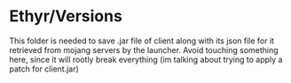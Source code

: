 # Ethyr/Versions

This folder is needed to save .jar file of client along with its json file for it retrieved from mojang servers by the launcher.
Avoid touching something here, since it will rootly break everything (im talking about trying to apply a patch for client.jar)
